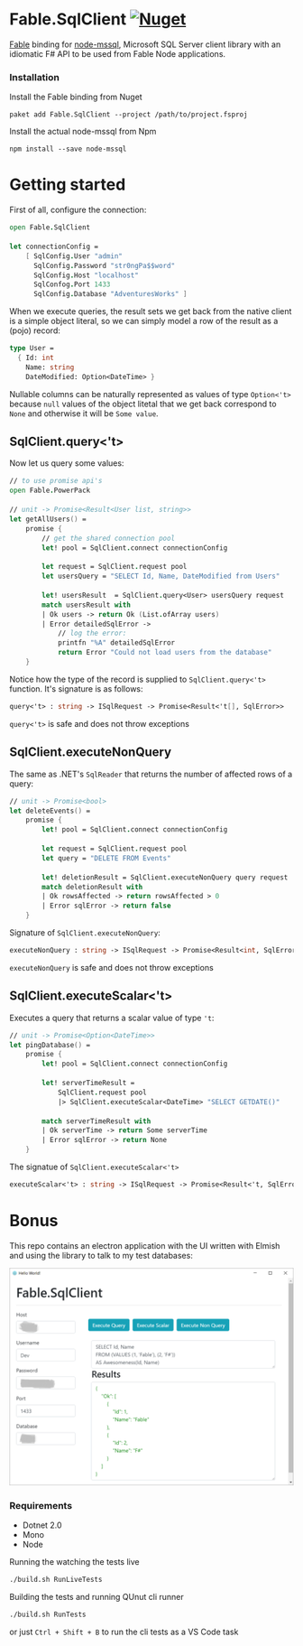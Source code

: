 # Fable.SqlClient [![Nuget](https://img.shields.io/nuget/v/Fable.SqlClient.svg?colorB=green)](https://www.nuget.org/packages/Fable.SqlClient)


[Fable](https://github.com/fable-compiler/Fable) binding for [node-mssql](https://github.com/tediousjs/node-mssql), Microsoft SQL Server client library with an idiomatic F# API to be used from Fable Node applications. 

### Installation
Install the Fable binding from Nuget
```
paket add Fable.SqlClient --project /path/to/project.fsproj
```
Install the actual node-mssql from Npm
```
npm install --save node-mssql
``` 
# Getting started
First of all, configure the connection:
```fs
open Fable.SqlClient

let connectionConfig = 
    [ SqlConfig.User "admin"
      SqlConfig.Password "str0ngPa$$word"
      SqlConfig.Host "localhost"
      SqlConfog.Port 1433
      SqlConfig.Database "AdventuresWorks" ]
```

When we execute queries, the result sets we get back from the native client is a simple object literal, so we can simply model a row of the result as a (pojo) record:

```fs
type User = 
  { Id: int
    Name: string
    DateModified: Option<DateTime> }
```

Nullable columns can be naturally represented as values of type `Option<'t>` because `null` values of the object litetal that we get back correspond to `None` and otherwise it will be `Some value`.

## SqlClient.query<'t>
Now let us query some values:
```fs
// to use promise api's
open Fable.PowerPack

// unit -> Promise<Result<User list, string>>
let getAllUsers() = 
    promise {
        // get the shared connection pool
        let! pool = SqlClient.connect connectionConfig
        
        let request = SqlClient.request pool
        let usersQuery = "SELECT Id, Name, DateModified from Users"
        
        let! usersResult  = SqlClient.query<User> usersQuery request
        match usersResult with
        | Ok users -> return Ok (List.ofArray users)
        | Error detailedSqlError -> 
            // log the error:
            printfn "%A" detailedSqlError
            return Error "Could not load users from the database"
    }
```
Notice how the type of the record is supplied to `SqlClient.query<'t>` function. It's signature is as follows:

```fs
query<'t> : string -> ISqlRequest -> Promise<Result<'t[], SqlError>>
```
`query<'t>` is safe and does not throw exceptions

## SqlClient.executeNonQuery
The same as .NET's `SqlReader` that returns the number of affected rows of a query:

```fs
// unit -> Promise<bool>
let deleteEvents() = 
    promise {
        let! pool = SqlClient.connect connectionConfig
        
        let request = SqlClient.request pool
        let query = "DELETE FROM Events"
        
        let! deletionResult = SqlClient.executeNonQuery query request
        match deletionResult with 
        | Ok rowsAffected -> return rowsAffected > 0
        | Error sqlError -> return false
    }
``` 
Signature of `SqlClient.executeNonQuery`:

```fs
executeNonQuery : string -> ISqlRequest -> Promise<Result<int, SqlError>>
```
`executeNonQuery` is safe and does not throw exceptions
## SqlClient.executeScalar<'t> 
Executes a query that returns a scalar value of type `'t`:

```fs
// unit -> Promise<Option<DateTime>>
let pingDatabase() = 
    promise {
        let! pool = SqlClient.connect connectionConfig
        
        let! serverTimeResult = 
            SqlClient.request pool  
            |> SqlClient.executeScalar<DateTime> "SELECT GETDATE()"  
        
        match serverTimeResult with 
        | Ok serverTime -> return Some serverTime
        | Error sqlError -> return None
    }
```
The signatue of `SqlClient.executeScalar<'t>`
```fs
executeScalar<'t> : string -> ISqlRequest -> Promise<Result<'t, SqlError>>
```
# Bonus

This repo contains an electron application with the UI written with Elmish and using the library to talk to my test databases: 

![app](screenshots/app.png)

### Requirements
 - Dotnet 2.0
 - Mono
 - Node


Running the watching the tests live 
```sh
./build.sh RunLiveTests 
```
Building the tests and running QUnut cli runner
```sh
./build.sh RunTests
```
or just `Ctrl + Shift + B` to run the cli tests as a VS Code task